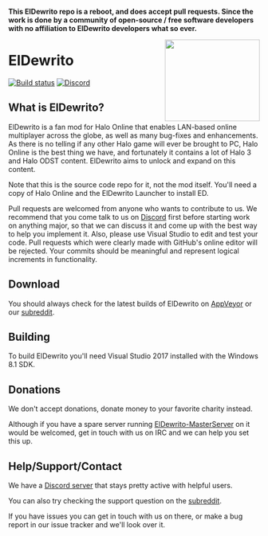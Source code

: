 **This ElDewrito repo is a reboot, and does accept pull requests. Since the work is done by a community of open-source / free software developers with no affiliation to ElDewrito developers what so ever.**

<img src="http://i.imgur.com/IkTrjna.png" width="190" height="164" align="right"/>

# ElDewrito
[![Build status](https://ci.appveyor.com/api/projects/status/3y5603c0svd05hoy/branch/master?svg=true)](https://ci.appveyor.com/project/medsouz/eldorito/branch/master)
[![Discord](https://img.shields.io/discord/84694847729963008.svg)](https://discord.gg/0TKY0SDEUHAWL4sG)

## What is ElDewrito?
ElDewrito is a fan mod for Halo Online that enables LAN-based online multiplayer across the globe, as well as many bug-fixes and enhancements. As there is no telling if any other Halo game will ever be brought to PC, Halo Online is the best thing we have, and fortunately it contains a lot of Halo 3 and Halo ODST content. ElDewrito aims to unlock and expand on this content.

Note that this is the source code repo for it, not the mod itself. You'll need a copy of Halo Online and the ElDewrito Launcher to install ED.

Pull requests are welcomed from anyone who wants to contribute to us. We recommend that you come talk to us on [Discord](https://discord.gg/0TKY0SDEUHAWL4sG) first before starting work on anything major, so that we can discuss it and come up with the best way to help you implement it. Also, please use Visual Studio to edit and test your code. Pull requests which were clearly made with GitHub's online editor will be rejected. Your commits should be meaningful and represent logical increments in functionality.

## Download
You should always check for the latest builds of ElDewrito on [AppVeyor](https://ci.appveyor.com/project/medsouz/eldorito/branch/master/artifacts) or our [subreddit](https://www.reddit.com/r/HaloOnline/).

## Building
To build ElDewrito you'll need Visual Studio 2017 installed with the Windows 8.1 SDK.

## Donations
We don't accept donations, donate money to your favorite charity instead.

Although if you have a spare server running [ElDewrito-MasterServer](https://github.com/ElDewrito/ElDewrito-MasterServer) on it would be welcomed, get in touch with us on IRC and we can help you set this up.

## Help/Support/Contact
We have a [Discord server](https://discord.gg/0TKY0SDEUHAWL4sG) that stays pretty active with helpful users.

You can also try checking the support question on the [subreddit](https://www.reddit.com/r/HaloOnline/).

If you have issues you can get in touch with us on there, or make a bug report in our issue tracker and we'll look over it.
